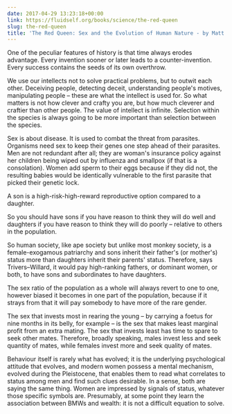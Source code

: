 ```yaml
---
date: 2017-04-29 13:23:18+00:00
link: https://fluidself.org/books/science/the-red-queen
slug: the-red-queen
title: 'The Red Queen: Sex and the Evolution of Human Nature - by Matt Ridley'
---
```


One of the peculiar features of history is that time always erodes advantage. Every invention sooner or later leads to a counter-invention. Every success contains the seeds of its own overthrow.

We use our intellects not to solve practical problems, but to outwit each other. Deceiving people, detecting deceit, understanding people's motives, manipulating people – these are what the intellect is used for. So what matters is not how clever and crafty you are, but how much cleverer and craftier than other people. The value of intellect is infinite. Selection within the species is always going to be more important than selection between the species.

Sex is about disease. It is used to combat the threat from parasites. Organisms need sex to keep their genes one step ahead of their parasites. Men are not redundant after all; they are woman's insurance policy against her children being wiped out by influenza and smallpox (if that is a consolation). Women add sperm to their eggs because if they did not, the resulting babies would be identically vulnerable to the first parasite that picked their genetic lock.

A son is a high-risk-high-reward reproductive option compared to a daughter.

So you should have sons if you have reason to think they will do well and daughters if you have reason to think they will do poorly – relative to others in the population.

So human society, like ape society but unlike most monkey society, is a female-exogamous patriarchy and sons inherit their father's (or mother's) status more than daughters inherit their parents' status. Therefore, says Trivers–Willard, it would pay high-ranking fathers, or dominant women, or both, to have sons and subordinates to have daughters.

The sex ratio of the population as a whole will always revert to one to one, however biased it becomes in one part of the population, because if it strays from that it will pay somebody to have more of the rare gender.

The sex that invests most in rearing the young – by carrying a foetus for nine months in its belly, for example – is the sex that makes least marginal profit from an extra mating. The sex that invests least has time to spare to seek other mates. Therefore, broadly speaking, males invest less and seek quantity of mates, while females invest more and seek quality of mates.

Behaviour itself is rarely what has evolved; it is the underlying psychological attitude that evolves, and modern women possess a mental mechanism, evolved during the Pleistocene, that enables them to read what correlates to status among men and find such clues desirable. In a sense, both are saying the same thing. Women are impressed by signals of status, whatever those specific symbols are. Presumably, at some point they learn the association between BMWs and wealth: it is not a difficult equation to solve.
